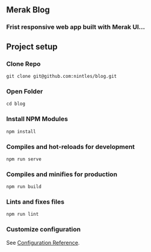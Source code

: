 ## Merak Blog

### Frist responsive web app built with Merak UI...

## Project setup
### Clone Repo
```
git clone git@github.com:nintles/blog.git
```
### Open Folder
```
cd blog
```

### Install NPM Modules
```
npm install
```

### Compiles and hot-reloads for development
```
npm run serve
```

### Compiles and minifies for production
```
npm run build
```

### Lints and fixes files
```
npm run lint
```

### Customize configuration
See [Configuration Reference](https://cli.vuejs.org/config/).
